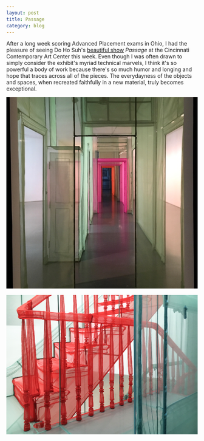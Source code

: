 ```yaml
---
layout: post
title: Passage
category: blog
---
```


After a long week scoring Advanced Placement exams in Ohio, I had the pleasure of seeing Do Ho Suh's [beautiful show](http://www.contemporaryartscenter.org/exhibitions/2016/02/do-ho-suh) *Passage* at the Cincinnati Contemporary Art Center this week. Even though I was often drawn to simply consider the exhibit's myriad technical marvels, I think it's so powerful a body of work because there's so much humor and longing and hope that traces across all of the pieces. The everydayness of the objects and spaces, when recreated faithfully in a new material, truly becomes exceptional.

![Suh 1](/img/suh_1.jpg)

![Suh 2](/img/suh_2.jpg)
